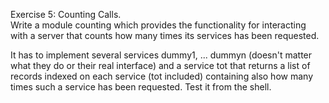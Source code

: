 Exercise 5: Counting Calls.                                                                                                                                                                                                                                                                    
Write a module counting which provides the functionality for interacting with a server that counts how many times its services has been requested.                                                                                                                                             
                                                                                                                                                                                                                                                                                               
It has to implement several services dummy1, ... dummyn (doesn't matter what they do or their real interface) and a service tot that returns a list of records indexed on each service (tot included) containing also how many times such a service has been requested. Test it from the shell.